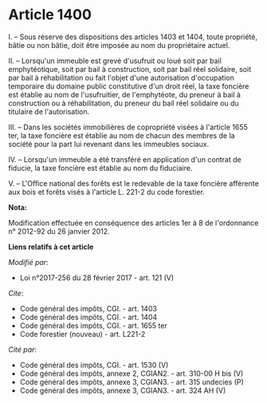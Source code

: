 # Article 1400

I. – Sous réserve des dispositions des articles 1403 et 1404, toute propriété, bâtie ou non bâtie, doit être imposée au nom
du propriétaire actuel.

II. – Lorsqu'un immeuble est grevé d'usufruit ou loué soit par bail emphytéotique, soit par bail à construction, soit par
bail réel solidaire, soit par bail à réhabilitation ou fait l'objet d'une autorisation d'occupation temporaire du domaine
public constitutive d'un droit réel, la taxe foncière est établie au nom de l'usufruitier, de l'emphytéote, du preneur à bail
à construction ou à réhabilitation, du preneur du bail réel solidaire ou du titulaire de l'autorisation.

III. – Dans les sociétés immobilières de copropriété visées à l'article 1655 ter, la taxe foncière est établie au nom de
chacun des membres de la société pour la part lui revenant dans les immeubles sociaux.

IV. – Lorsqu'un immeuble a été transféré en application d'un contrat de fiducie, la taxe foncière est établie au nom du
fiduciaire.

V. – L'Office national des forêts est le redevable de la taxe foncière afférente aux bois et forêts visés à l'article L.
221-2 du code forestier.

**Nota:**

Modification effectuée en conséquence des articles 1er à 8 de l'ordonnance n° 2012-92 du 26 janvier 2012.

**Liens relatifs à cet article**

_Modifié par_:

  - Loi n°2017-256 du 28 février 2017 - art. 121 (V)

_Cite_:

  - Code général des impôts, CGI. - art. 1403
  - Code général des impôts, CGI. - art. 1404
  - Code général des impôts, CGI. - art. 1655 ter
  - Code forestier (nouveau) - art. L221-2

_Cité par_:

  - Code général des impôts, CGI. - art. 1530 (V)
  - Code général des impôts, annexe 2, CGIAN2. - art. 310-00 H bis (V)
  - Code général des impôts, annexe 3, CGIAN3. - art. 315 undecies (P)
  - Code général des impôts, annexe 3, CGIAN3. - art. 324 AH (V)
